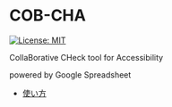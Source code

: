 # COB-CHA

[![License: MIT](https://img.shields.io/badge/License-MIT-yellow.svg)](https://opensource.org/licenses/MIT)

CollaBorative CHeck tool for Accessibility

powered by Google Spreadsheet

- [使い方](https://www.jidaikobo.com/archives/38.html)
